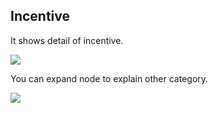 ## Incentive

It shows detail of incentive.

![](http://docs.risersoft.com/hrmnirvana/ImagesExt/image8_107.jpg)

You can expand node to explain other category.

![](http://docs.risersoft.com/hrmnirvana/ImagesExt/image8_108.jpg)
